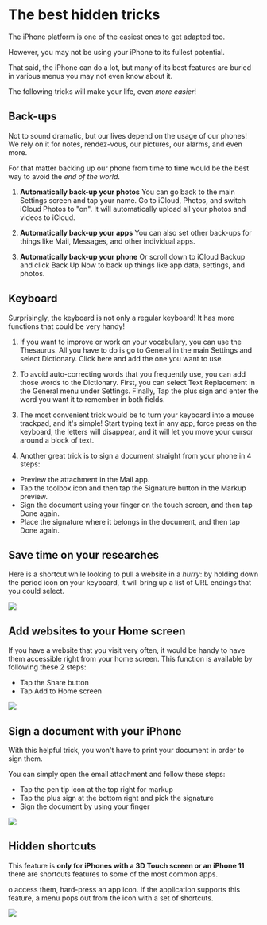 
# The best hidden tricks

The iPhone platform is one of the easiest ones to get adapted too. 

However, you may not be using your iPhone to its fullest potential. 

That said, the iPhone can do a lot, but many of its best features are buried in various menus you may not even know about it. 

The following tricks will make your life, even *more easier*!

## Back-ups

Not to sound dramatic, but our lives depend on the usage of our phones! We rely on it for notes, rendez-vous, our pictures, our alarms, and even more. 

For that matter backing up our phone from time to time would be the best way to avoid the *end of the world*.

1. **Automatically back-up your photos**
You can go back to the main Settings screen and tap your name. Go to iCloud, Photos, and switch iCloud Photos to "on". It will automatically upload all your photos and videos to iCloud.

2. **Automatically back-up your apps**
You can also set other back-ups for things like Mail, Messages, and other individual apps.

3. **Automatically back-up your phone**
Or scroll down to iCloud Backup and click Back Up Now to back up things like app data, settings, and photos.

## Keyboard

Surprisingly, the keyboard is not only a regular keyboard! It has more functions that could be very handy!

1. If you want to improve or work on your vocabulary, you can use the Thesaurus. All you have to do is go to General in the main Settings and select Dictionary. Click here and add the one you want to use.

2. To avoid auto-correcting words that you frequently use, you can add those words to the Dictionary. First, you can select Text Replacement in the General menu under Settings. Finally, Tap the plus sign and enter the word you want it to remember in both fields.
 
3. The most convenient trick would be to turn your keyboard into a mouse trackpad, and it's simple! Start typing text in any app, force press on the keyboard, the letters will disappear, and it will let you move your cursor around a block of text.

4. Another great trick is to sign a document straight from your phone in 4 steps:

- Preview the attachment in the Mail app. 
- Tap the toolbox icon and then tap the Signature button in the Markup preview. 
- Sign the document using your finger on the touch screen, and then tap Done again. 
- Place the signature where it belongs in the document, and then tap Done again.

## Save time on your researches

Here is a shortcut while looking to pull a website in a *hurry*: by holding down the period icon on your keyboard, it will bring up a list of URL endings that you could select.

![](https://www.rd.com/wp-content/uploads/2018/02/02_Hidden-iPhone-Hacks-You-Never-Knew-About_Courtesy-Nicole-FornabaioRDDOTcom.jpg) 

## Add websites to your Home screen

If you have a website that you visit very often, it would be handy to have them accessible right from your home screen. This function is available by following these 2 steps:

-  Tap the Share button
-  Tap Add to Home screen

![](https://cdn.mos.cms.futurecdn.net/gtBToKkHm3WEysuAZ394Qd-768-80.jpg.webp)

## Sign a document with your iPhone

With this helpful trick, you won't have to print your document in order to sign them. 

You can simply open the email attachment and follow these steps:

- Tap the pen tip icon at the top right for markup
- Tap the plus sign at the bottom right and pick the signature
- Sign the document by using your finger

![](https://cdn.mos.cms.futurecdn.net/8R8rTBr73Y63H5NM2UGGMc-768-80.jpg.webp)

## Hidden shortcuts

This feature is **only for iPhones with a 3D Touch screen or an iPhone 11** there are shortcuts features to some of the most common apps. 

o access them, hard-press an app icon. If the application supports this feature, a menu pops out from the icon with a set of shortcuts.

![](https://www.lifewire.com/thmb/aagU4nk6uByXS7Ar02fVuhxGMmo=/1125x0/filters:no_upscale():max_bytes(150000):strip_icc():format(webp)/3d-touch-shortcuts-a2979b3341ff418898acabc117f1701f.jpg)

